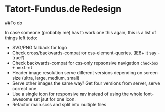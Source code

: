 Tatort-Fundus.de Redesign
===

##To do

In case someone (probably me) has to work one this again, this is a list of things left todo:
 - SVG/PNG fallback for logo
 - Check cross/backwards-compat for css-element-queries. (IE8+ it say - true?)
 - Check backwards-compat for css-only repsonsive navigation `checkbox + next-el`
 - Header image resolution serve different versions depending on screen size (ultra, large, medium, small)
 - Serve other images the same way? Get four versions from server, serve correct one.
 - Use a single icon for responsive nav instead of using the whole font-awesome set jsut for one icon.
 - Refactor main.scss and split into multiple files
